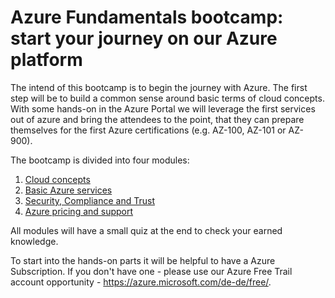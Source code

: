 # Azure Fundamentals bootcamp: start your journey on our Azure platform

The intend of this bootcamp is to begin the journey with Azure. The first step will be to build a common sense around basic terms of cloud concepts. With some hands-on in the Azure Portal we will leverage the first services out of azure and bring the attendees to the point, that they can prepare themselves for the first Azure certifications (e.g. AZ-100, AZ-101 or AZ-900).

The bootcamp is divided into four modules:

1. [Cloud concepts](\1_cloudconcepts\readme.md)
2. [Basic Azure services](\2_basic-azure-services\readme.md)
3. [Security, Compliance and Trust](\2_basic-azure-services\readme.md)
4. [Azure pricing and support](\4_azure-pricing-support\readme.md)

All modules will have a small quiz at the end to check your earned knowledge.

To start into the hands-on parts it will be helpful to have a Azure Subscription. If you don't have one - please use our Azure Free Trail account opportunity - <https://azure.microsoft.com/de-de/free/>.
